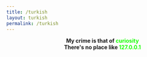 ```yaml
---
title: /turkish
layout: turkish
permalink: /turkish
---
```


<b><center>My crime is that of <span style="color: #17ff00;">curiosity </span></center></b>
<b><center>There's no place like <span style="color: #17ff00;">127.0.0.1</span></center></b>
